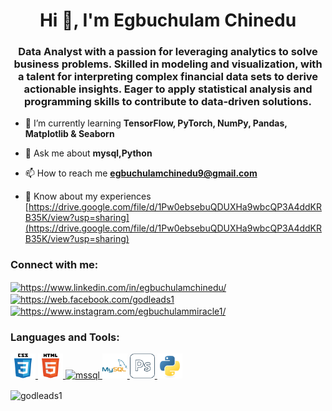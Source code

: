 <h1 align="center">Hi 👋, I'm Egbuchulam Chinedu</h1>
<h3 align="center">Data Analyst with a passion for leveraging analytics to solve business problems. Skilled in modeling and visualization, with a talent for interpreting complex financial data sets to derive actionable insights. Eager to apply statistical analysis and programming skills to contribute to data-driven solutions.</h3>

- 🌱 I’m currently learning **TensorFlow, PyTorch, NumPy, Pandas, Matplotlib & Seaborn**

- 💬 Ask me about **mysql,Python**

- 📫 How to reach me **egbuchulamchinedu9@gmail.com**

- 📄 Know about my experiences [https://drive.google.com/file/d/1Pw0ebsebuQDUXHa9wbcQP3A4ddKRB35K/view?usp=sharing](https://drive.google.com/file/d/1Pw0ebsebuQDUXHa9wbcQP3A4ddKRB35K/view?usp=sharing)

<h3 align="left">Connect with me:</h3>
<p align="left">
<a href="https://linkedin.com/in/https://www.linkedin.com/in/egbuchulamchinedu/" target="blank"><img align="center" src="https://raw.githubusercontent.com/rahuldkjain/github-profile-readme-generator/master/src/images/icons/Social/linked-in-alt.svg" alt="https://www.linkedin.com/in/egbuchulamchinedu/" height="30" width="40" /></a>
<a href="https://fb.com/https://web.facebook.com/godleads1" target="blank"><img align="center" src="https://raw.githubusercontent.com/rahuldkjain/github-profile-readme-generator/master/src/images/icons/Social/facebook.svg" alt="https://web.facebook.com/godleads1" height="30" width="40" /></a>
<a href="https://instagram.com/https://www.instagram.com/egbuchulammiracle1/" target="blank"><img align="center" src="https://raw.githubusercontent.com/rahuldkjain/github-profile-readme-generator/master/src/images/icons/Social/instagram.svg" alt="https://www.instagram.com/egbuchulammiracle1/" height="30" width="40" /></a>
</p>

<h3 align="left">Languages and Tools:</h3>
<p align="left"> <a href="https://www.w3schools.com/css/" target="_blank" rel="noreferrer"> <img src="https://raw.githubusercontent.com/devicons/devicon/master/icons/css3/css3-original-wordmark.svg" alt="css3" width="40" height="40"/> </a> <a href="https://www.w3.org/html/" target="_blank" rel="noreferrer"> <img src="https://raw.githubusercontent.com/devicons/devicon/master/icons/html5/html5-original-wordmark.svg" alt="html5" width="40" height="40"/> </a> <a href="https://www.microsoft.com/en-us/sql-server" target="_blank" rel="noreferrer"> <img src="https://www.svgrepo.com/show/303229/microsoft-sql-server-logo.svg" alt="mssql" width="40" height="40"/> </a> <a href="https://www.mysql.com/" target="_blank" rel="noreferrer"> <img src="https://raw.githubusercontent.com/devicons/devicon/master/icons/mysql/mysql-original-wordmark.svg" alt="mysql" width="40" height="40"/> </a> <a href="https://www.photoshop.com/en" target="_blank" rel="noreferrer"> <img src="https://raw.githubusercontent.com/devicons/devicon/master/icons/photoshop/photoshop-line.svg" alt="photoshop" width="40" height="40"/> </a> <a href="https://www.python.org" target="_blank" rel="noreferrer"> <img src="https://raw.githubusercontent.com/devicons/devicon/master/icons/python/python-original.svg" alt="python" width="40" height="40"/> </a> </p>

<p><img align="center" src="https://github-readme-stats.vercel.app/api/top-langs?username=godleads1&show_icons=true&locale=en&layout=compact" alt="godleads1" /></p>


